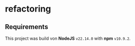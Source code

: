 # refactoring

## Requirements
This project was build von **NodeJS** `v22.14.0` with **npm** `v10.9.2`.